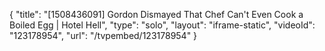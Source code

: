 {
    "title": "[1508436091] Gordon Dismayed That Chef Can't Even Cook a Boiled Egg | Hotel Hell",
    "type": "solo",
    "layout": "iframe-static",
    "videoId": "123178954",
    "url": "\/tvpembed\/123178954"
}